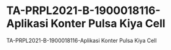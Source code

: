 # TA-PRPL2021-B-1900018116-Aplikasi Konter Pulsa Kiya Cell

TA-PRPL2021-B-1900018116-Aplikasi Konter Pulsa Kiya Cell